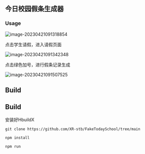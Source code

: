 ## 今日校园假条生成器

### Usage

![image-20230421091318854](E:\我的Markdown笔记\image\image-20230421091318854.png)

点击学生请假，进入请假页面

![image-20230421091342348](E:\我的Markdown笔记\image\image-20230421091342348.png)

点击绿色加号，进行假条记录生成

![image-20230421091507525](E:\我的Markdown笔记\image\image-20230421091507525.png)

## Build

## Build

安装好HbuildX

```shell
git clone https://github.com/XR-stb/FakeTodaySchool/tree/main
```

```shell
npm install
```

```shell
npm run
```

